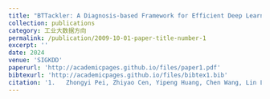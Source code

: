 ```yaml
---
title: "BTTackler: A Diagnosis-based Framework for Efficient Deep Learning Hyperparameter Optimization"
collection: publications
category: 工业大数据方向
permalink: /publication/2009-10-01-paper-title-number-1
excerpt: ''
date: 2024
venue: 'SIGKDD'
paperurl: 'http://academicpages.github.io/files/paper1.pdf'
bibtexurl: 'http://academicpages.github.io/files/bibtex1.bib'
citation: '1.	Zhongyi Pei, Zhiyao Cen, Yipeng Huang, Chen Wang, Lin Liu, Philip Yu, Mingsheng Long, Jianmin Wang. BTTackler: A Diagnosis-based Framework for Efficient Deep Learning Hyperparameter Optimization. SIGKDD 2024.'
---
```

